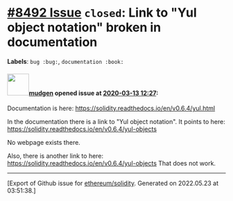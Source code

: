 # [\#8492 Issue](https://github.com/ethereum/solidity/issues/8492) `closed`: Link to "Yul object notation" broken in documentation
**Labels**: `bug :bug:`, `documentation :book:`


#### <img src="https://avatars.githubusercontent.com/u/49092?u=e839203b6d7460e1a1907d4d8071a7fe351dce67&v=4" width="50">[mudgen](https://github.com/mudgen) opened issue at [2020-03-13 12:27](https://github.com/ethereum/solidity/issues/8492):

Documentation is here: https://solidity.readthedocs.io/en/v0.6.4/yul.html

In the documentation there is a link to "Yul object notation".  It points to here:
https://solidity.readthedocs.io/en/v0.6.4/yul-objects

No webpage exists there.

Also, there is another link to here: https://solidity.readthedocs.io/en/v0.6.4/yul-objects
That does not work.




-------------------------------------------------------------------------------



[Export of Github issue for [ethereum/solidity](https://github.com/ethereum/solidity). Generated on 2022.05.23 at 03:51:38.]
